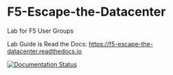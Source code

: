 # F5-Escape-the-Datacenter
Lab for F5 User Groups

Lab Guide is Read the Docs: https://f5-escape-the-datacenter.readthedocs.io

[![Documentation Status](https://readthedocs.org/projects/f5-escape-the-datacenter/badge/?version=latest)](https://f5-escape-the-datacenter.readthedocs.io/en/latest/?badge=latest)
